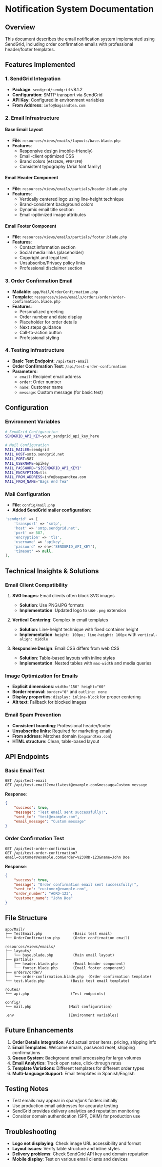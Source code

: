 # Notification System Documentation

## Overview
This document describes the email notification system implemented using SendGrid, including order confirmation emails with professional header/footer templates.

## Features Implemented

### 1. SendGrid Integration
- **Package**: `sendgrid/sendgrid` v8.1.2
- **Configuration**: SMTP transport via SendGrid
- **API Key**: Configured in environment variables
- **From Address**: `info@bagsandtea.com`

### 2. Email Infrastructure

#### Base Email Layout
- **File**: `resources/views/emails/layouts/base.blade.php`
- **Features**:
  - Responsive design (mobile-friendly)
  - Email-client optimized CSS
  - Brand colors (`#482626`, `#F8F3F0`)
  - Consistent typography (Arial font family)

#### Email Header Component
- **File**: `resources/views/emails/partials/header.blade.php`
- **Features**:
  - Vertically centered logo using line-height technique
  - Brand-consistent background colors
  - Dynamic email title section
  - Email-optimized image attributes

#### Email Footer Component
- **File**: `resources/views/emails/partials/footer.blade.php`
- **Features**:
  - Contact information section
  - Social media links (placeholder)
  - Copyright and legal text
  - Unsubscribe/Privacy policy links
  - Professional disclaimer section

### 3. Order Confirmation Email
- **Mailable**: `app/Mail/OrderConfirmation.php`
- **Template**: `resources/views/emails/orders/order/order-confirmation.blade.php`
- **Features**:
  - Personalized greeting
  - Order number and date display
  - Placeholder for order details
  - Next steps guidance
  - Call-to-action button
  - Professional styling

### 4. Testing Infrastructure
- **Basic Test Endpoint**: `/api/test-email`
- **Order Confirmation Test**: `/api/test-order-confirmation`
- **Parameters**:
  - `email`: Recipient email address
  - `order`: Order number
  - `name`: Customer name
  - `message`: Custom message (for basic test)

## Configuration

### Environment Variables
```bash
# SendGrid Configuration
SENDGRID_API_KEY=your_sendgrid_api_key_here

# Mail Configuration
MAIL_MAILER=sendgrid
MAIL_HOST=smtp.sendgrid.net
MAIL_PORT=587
MAIL_USERNAME=apikey
MAIL_PASSWORD="${SENDGRID_API_KEY}"
MAIL_ENCRYPTION=tls
MAIL_FROM_ADDRESS=info@bagsandtea.com
MAIL_FROM_NAME="Bags And Tea"
```

### Mail Configuration
- **File**: `config/mail.php`
- **Added SendGrid mailer configuration**:
```php
'sendgrid' => [
    'transport' => 'smtp',
    'host' => 'smtp.sendgrid.net',
    'port' => 587,
    'encryption' => 'tls',
    'username' => 'apikey',
    'password' => env('SENDGRID_API_KEY'),
    'timeout' => null,
],
```

## Technical Insights & Solutions

### Email Client Compatibility
1. **SVG Images**: Email clients often block SVG images
   - **Solution**: Use PNG/JPG formats
   - **Implementation**: Updated logo to use `.png` extension

2. **Vertical Centering**: Complex in email templates
   - **Solution**: Line-height technique with fixed container height
   - **Implementation**: `height: 100px; line-height: 100px` with `vertical-align: middle`

3. **Responsive Design**: Email CSS differs from web CSS
   - **Solution**: Table-based layouts with inline styles
   - **Implementation**: Nested tables with `max-width` and media queries

### Image Optimization for Emails
- **Explicit dimensions**: `width="150" height="60"`
- **Border removal**: `border="0"` and `outline: none`
- **Display properties**: `display: inline-block` for proper centering
- **Alt text**: Fallback for blocked images

### Email Spam Prevention
- **Consistent branding**: Professional header/footer
- **Unsubscribe links**: Required for marketing emails
- **From address**: Matches domain (`bagsandtea.com`)
- **HTML structure**: Clean, table-based layout

## API Endpoints

### Basic Email Test
```http
GET /api/test-email
GET /api/test-email?email=test@example.com&message=Custom message
```

**Response**:
```json
{
    "success": true,
    "message": "Test email sent successfully!",
    "sent_to": "test@example.com",
    "email_message": "Custom message"
}
```

### Order Confirmation Test
```http
GET /api/test-order-confirmation
GET /api/test-order-confirmation?email=customer@example.com&order=%23ORD-123&name=John Doe
```

**Response**:
```json
{
    "success": true,
    "message": "Order confirmation email sent successfully!",
    "sent_to": "customer@example.com",
    "order_number": "#ORD-123",
    "customer_name": "John Doe"
}
```

## File Structure
```
app/Mail/
├── TestEmail.php              (Basic test email)
└── OrderConfirmation.php      (Order confirmation email)

resources/views/emails/
├── layouts/
│   └── base.blade.php         (Main email layout)
├── partials/
│   ├── header.blade.php       (Email header component)
│   └── footer.blade.php       (Email footer component)
├── orders/order/
│   └── order-confirmation.blade.php  (Order confirmation template)
└── test.blade.php            (Basic test email template)

routes/
└── api.php                   (Test endpoints)

config/
└── mail.php                 (Mail configuration)

.env                         (Environment variables)
```

## Future Enhancements
1. **Order Details Integration**: Add actual order items, pricing, shipping info
2. **Email Templates**: Welcome emails, password reset, shipping confirmations
3. **Queue System**: Background email processing for large volumes
4. **Email Analytics**: Track open rates, click-through rates
5. **Template Variations**: Different templates for different order types
6. **Multi-language Support**: Email templates in Spanish/English

## Testing Notes
- Test emails may appear in spam/junk folders initially
- Use production email addresses for accurate testing
- SendGrid provides delivery analytics and reputation monitoring
- Consider domain authentication (SPF, DKIM) for production use

## Troubleshooting
- **Logo not displaying**: Check image URL accessibility and format
- **Layout issues**: Verify table structure and inline styles
- **Delivery problems**: Check SendGrid API key and domain reputation
- **Mobile display**: Test on various email clients and devices